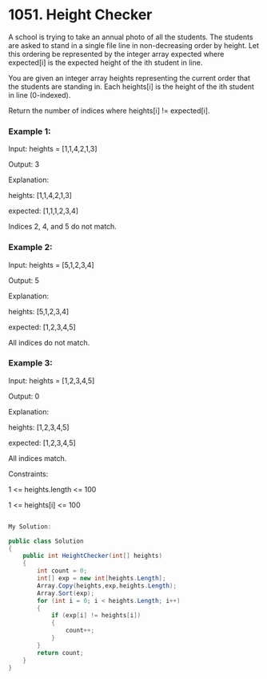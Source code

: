 # 1051. Height Checker
A school is trying to take an annual photo of all the students. The students are asked to stand in a single file line in non-decreasing order by height. Let this ordering be represented by the integer array expected where expected[i] is the expected height of the ith student in line.

You are given an integer array heights representing the current order that the students are standing in. Each heights[i] is the height of the ith student in line (0-indexed).

Return the number of indices where heights[i] != expected[i].

 

### Example 1:

Input: heights = [1,1,4,2,1,3]

Output: 3

Explanation: 

heights:  [1,1,4,2,1,3]

expected: [1,1,1,2,3,4]

Indices 2, 4, and 5 do not match.
### Example 2:

Input: heights = [5,1,2,3,4]

Output: 5

Explanation:

heights:  [5,1,2,3,4]

expected: [1,2,3,4,5]

All indices do not match.
### Example 3:

Input: heights = [1,2,3,4,5]

Output: 0

Explanation:

heights:  [1,2,3,4,5]

expected: [1,2,3,4,5]

All indices match.
 

Constraints:

1 <= heights.length <= 100

1 <= heights[i] <= 100


```csharp

My Solution:

public class Solution
{
    public int HeightChecker(int[] heights)
    {
        int count = 0;
        int[] exp = new int[heights.Length];
        Array.Copy(heights,exp,heights.Length);
        Array.Sort(exp);
        for (int i = 0; i < heights.Length; i++)
        {
            if (exp[i] != heights[i])
            {
                count++;
            }
        }
        return count;
    }
}

```
